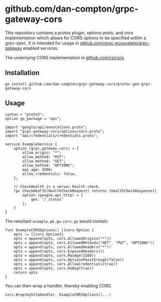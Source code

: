 # github.com/dan-compton/grpc-gateway-cors

This repository contains a protoc plugin, options proto, and cors implementation which allows
for CORS options to be specified within a grpc-spec.  It is intended for usage in [github.com/grpc-ecosystem/grpc-gateway](https://github.com/grpc-ecosystem/grpc-gateway)
enabled services.  


The underlying CORS implementation is [github.com/rs/cors](https://github.com/rs/cors). 

## Installation

`go install github.com/dan-compton/grpc-gateway-cors/protoc-gen-grpc-gateway-cors`

## Usage

```
syntax = "proto3";
option go_package = "api";

import "google/api/annotations.proto";
import "grpc-gateway-cors/options/cors.proto";
import "api/credentials/credentials.proto";

service ExampleService {
    option (grpc.gateway.cors) = {
        allow_origin: "*";
        allow_method: "PUT";
        allow_method: "GET";
        allow_method: "OPTIONS";
        max_age: 3200;
        allow_credentials: false,
    };

    // CheckHealth is a server health check.
    rpc CheckHealth(HealthCheckRequest) returns (HealthCheckResponse){
        option (google.api.http) = {
            get: "/_status"
        };
    }
}

```

The resultant `example.pb.gw.cors.go` would contain: 

```
func ExampleCORSOptions() []cors.Option {
	opts := []cors.Option{}
	opts = append(opts, cors.AllowedOrigins("*"))
	opts = append(opts, cors.AllowedMethods("GET", "PUT", "OPTIONS"))
	opts = append(opts, cors.AllowedHeaders("*"))
	opts = append(opts, cors.ExposedHeaders())
	opts = append(opts, cors.MaxAge(3200))
	opts = append(opts, cors.OptionsPassthrough(false))
	opts = append(opts, cors.AllowCredentials(true))
	opts = append(opts, cors.Debug(true))
	return opts
}
```

You can then wrap a handler, thereby enabling CORS.

```
cors.Wrap(myhttpHandler, ExampleCORSOptions()...)
```
